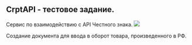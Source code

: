 
## CrptAPI - тестовое задание.


Сервис по взаимодействию с API Честного знака.
<img src="https://честныйзнак.рф/local/templates/layout2021/img/cz-logo.svg" />

Создание документа для ввода в оборот товара, произведенного в РФ.

